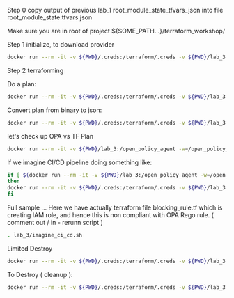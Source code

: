 Step 0 copy output of previous lab_1 root_module_state_tfvars_json into file root_module_state.tfvars.json

Make sure you are in root of project ${SOME_PATH...}/terraform_workshop/

Step 1 initialize, to download provider

```bash
docker run --rm -it -v ${PWD}/.creds:/terraform/.creds -v ${PWD}/lab_3:/terraform -w=/terraform --user "$(id -u):$(id -g)" hashicorp/terraform:0.12.28 init -backend-config /terraform/root_module_state.tfvars.json
```

Step 2 terraforming

Do a plan:

```bash
docker run --rm -it -v ${PWD}/.creds:/terraform/.creds -v ${PWD}/lab_3:/terraform -w=/terraform --user "$(id -u):$(id -g)" hashicorp/terraform:0.12.28 plan -var-file /terraform/root_module.tfvars.json -out /terraform/plan_output/tfplan.binary
```

Convert plan from binary to json:

```bash
docker run --rm -it -v ${PWD}/.creds:/terraform/.creds -v ${PWD}/lab_3:/terraform -w=/terraform  --user "$(id -u):$(id -g)" hashicorp/terraform:0.12.28 show -json /terraform/plan_output/tfplan.binary | jq . | jq .  > lab_3/plan_output/tfplan.json
```

let's check up OPA vs TF Plan


```bash
docker run --rm -it -v ${PWD}/lab_3:/open_policy_agent -w=/open_policy_agent openpolicyagent/opa eval --format pretty --data opa_rules/terraform.rego --input plan_output/tfplan.json "data.terraform.analysis.authz"
```

If we imagine CI/CD pipeline doing something like:

```bash
if [ $(docker run --rm -it -v ${PWD}/lab_3:/open_policy_agent -w=/open_policy_agent openpolicyagent/opa eval --format pretty --data opa_rules/terraform.rego --input plan_output/tfplan.json "data.terraform.analysis.authz") ]
then
docker run --rm -it -v ${PWD}/.creds:/terraform/.creds -v ${PWD}/lab_3:/terraform -w=/terraform --user "$(id -u):$(id -g)" hashicorp/terraform:0.12.28 apply -var-file /terraform/root_module.tfvars.json -auto-approve
fi
```

Full sample ...
Here we have actually terraform file blocking_rule.tf which is creating IAM role, and hence this is non compliant with OPA Rego rule. ( comment out / in - rerunn script )
```bash
. lab_3/imagine_ci_cd.sh
```

Limited Destroy 

```bash
docker run --rm -it -v ${PWD}/.creds:/terraform/.creds -v ${PWD}/lab_3:/terraform -w=/terraform --user "$(id -u):$(id -g)" hashicorp/terraform:0.12.28 destroy -var-file /terraform/root_module.tfvars.json -target=aws_autoscaling_group.my_asg -auto-approve
```

To Destroy ( cleanup ):

```bash
docker run --rm -it -v ${PWD}/.creds:/terraform/.creds -v ${PWD}/lab_3:/terraform -w=/terraform --user "$(id -u):$(id -g)" hashicorp/terraform:0.12.28 destroy -var-file /terraform/root_module.tfvars.json 
```